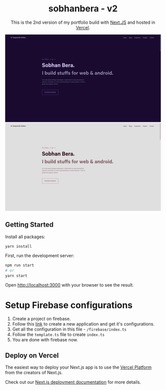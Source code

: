 <h1 align="center">
  sobhanbera - v2
</h1>

<p align="center">
  This is the 2nd version of my portfolio build with <a href="https://nextjs.org" target="_blank">Next.JS</a> and hosted in <a href='https://vercel.com' target="_blank">Vercel</a>.
</p>

<p align="center">
  <a href="https://sobhabera.github.io" target="_blank">
    <img src="./.github/src/ss_dark.jpg" alt="Netlify Status" />
  </a>
  <a href="https://sobhabera.github.io" target="_blank">
    <img src="./.github/src/ss_light.jpg" alt="Netlify Status" />
  </a>
</p>

## Getting Started

Install all packages:

```
yarn install
```

First, run the development server:

```bash
npm run start
# or
yarn start
```

Open [http://localhost:3000](http://localhost:3000) with your browser to see the result.

# Setup Firebase configurations

1. Create a project on firebase.
2. Follow this [link](https://firebase.google.com/docs/database/web/start) to create a new application and get it's configurations.
3. Get all the configuration in this file - `/firebase/index.ts`
4. Follow the `template.ts` file to create `index.ts`
4. You are done with firebase now.

## Deploy on Vercel

The easiest way to deploy your Next.js app is to use the [Vercel Platform](https://vercel.com/new?utm_medium=default-template&filter=next.js&utm_source=create-next-app&utm_campaign=create-next-app-readme) from the creators of Next.js.

Check out our [Next.js deployment documentation](https://nextjs.org/docs/deployment) for more details.
